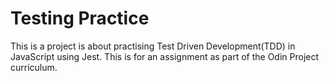 # Testing Practice

This is a project is about practising Test Driven Development(TDD) in JavaScript using Jest.
This is for an assignment as part of the Odin Project curriculum.
